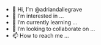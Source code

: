 - 👋 Hi, I’m @adriandallegrave
- 👀 I’m interested in ...
- 🌱 I’m currently learning ...
- 💞️ I’m looking to collaborate on ...
- 📫 How to reach me ...

<!---
adriandallegrave/adriandallegrave is a ✨ special ✨ repository because its `README.md` (this file) appears on your GitHub profile.
You can click the Preview link to take a look at your changes.
--->
